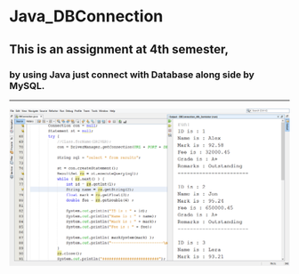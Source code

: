 # Java_DBConnection

## This is an assignment at 4th semester, 
### by using Java just connect with Database along side by MySQL.

<hr>

<img src="zLib_&_SQL/SnapShort.png">

